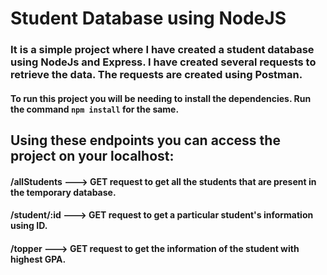 # Student Database using NodeJS

### It is a simple project where I have created a student database using NodeJs and Express. I have created several requests to retrieve the data. The requests are created using Postman.

#### To run this project you will be needing to install the dependencies. Run the command `npm install` for the same.

## Using these endpoints you can access the project on your localhost:

#### /allStudents --->  GET request to get all the students that are present in the temporary database.
#### /student/:id ---> GET request to get a particular student's information using ID.
#### /topper ---> GET request to get the information of the student with highest GPA.
